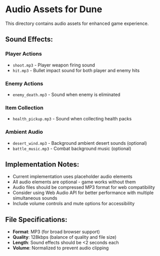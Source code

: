 # Audio Assets for Dune

This directory contains audio assets for enhanced game experience.

## Sound Effects:

### Player Actions
- `shoot.mp3` - Player weapon firing sound
- `hit.mp3` - Bullet impact sound for both player and enemy hits

### Enemy Actions  
- `enemy_death.mp3` - Sound when enemy is eliminated

### Item Collection
- `health_pickup.mp3` - Sound when collecting health packs

### Ambient Audio
- `desert_wind.mp3` - Background ambient desert sounds (optional)
- `battle_music.mp3` - Combat background music (optional)

## Implementation Notes:
- Current implementation uses placeholder audio elements
- All audio elements are optional - game works without them
- Audio files should be compressed MP3 format for web compatibility
- Consider using Web Audio API for better performance with multiple simultaneous sounds
- Include volume controls and mute options for accessibility

## File Specifications:
- **Format**: MP3 (for broad browser support)
- **Quality**: 128kbps (balance of quality and file size)
- **Length**: Sound effects should be <2 seconds each
- **Volume**: Normalized to prevent audio clipping